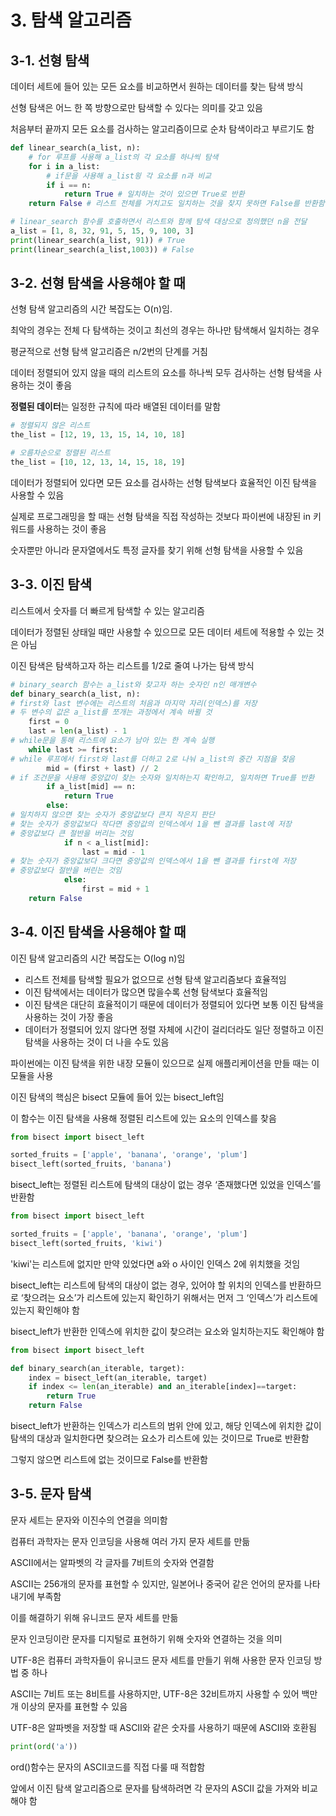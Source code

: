 # 3. 탐색 알고리즘

## 3-1. 선형 탐색

데이터 세트에 들어 있는 모든 요소를 비교하면서 원하는 데이터를 찾는 탐색 방식

선형 탐색은 어느 한 쪽 방향으로만 탐색할 수 있다는 의미를 갖고 있음

처음부터 끝까지 모든 요소를 검사하는 알고리즘이므로 순차 탐색이라고 부르기도 함

```python
def linear_search(a_list, n):
	# for 루프를 사용해 a_list의 각 요소를 하나씩 탐색
	for i in a_list:
		# if문을 사용해 a_list읭 각 요소를 n과 비교
		if i == n:
			return True # 일치하는 것이 있으면 True로 반환
	return False # 리스트 전체를 거치고도 일치하는 것을 찾지 못하면 False를 반환함

# linear_search 함수를 호출하면서 리스트와 함께 탐색 대상으로 정의했던 n을 전달
a_list = [1, 8, 32, 91, 5, 15, 9, 100, 3]
print(linear_search(a_list, 91)) # True
print(linear_search(a_list,1003)) # False
```

## 3-2. 선형 탐색을 사용해야 할 때

선형 탐색 알고리즘의 시간 복잡도는 O(n)임. 

최악의 경우는 전체 다 탐색하는 것이고 최선의 경우는 하나만 탐색해서 일치하는 경우

평균적으로 선형 탐색 알고리즘은 n/2번의 단계를 거침

데이터 정렬되어 있지 않을 때의 리스트의 요소를 하나씩 모두 검사하는 선형 탐색을 사용하는 것이 좋음

**정렬된 데이터**는 일정한 규칙에 따라 배열된 데이터를 말함

```python
# 정렬되지 않은 리스트
the_list = [12, 19, 13, 15, 14, 10, 18]

# 오름차순으로 정렬된 리스트
the_list = [10, 12, 13, 14, 15, 18, 19]
```

데이터가 정렬되어 있다면 모든 요소를 검사하는 선형 탐색보다 효율적인 이진 탐색을 사용할 수 있음

실제로 프로그래밍을 할 때는 선형 탐색을 직접 작성하는 것보다 파이썬에 내장된 in 키워드를 사용하는 것이 좋음

숫자뿐만 아니라 문자열에서도 특정 글자를 찾기 위해 선형 탐색을 사용할 수 있음

## 3-3. 이진 탐색

리스트에서 숫자를 더 빠르게 탐색할 수 있는 알고리즘

데이터가 정렬된 상태일 때만 사용할 수 있으므로 모든 데이터 세트에 적용할 수 있는 것은 아님

이진 탐색은 탐색하고자 하는 리스트를 1/2로 줄여 나가는 탐색 방식 

```python
# binary_search 함수는 a_list와 찾고자 하는 숫자인 n인 매개변수
def binary_search(a_list, n):
# first와 last 변수에는 리스트의 처음과 마지막 자리(인덱스)를 저장
# 두 변수의 값은 a_list를 쪼개는 과정에서 계속 바뀔 것
	first = 0
	last = len(a_list) - 1
# while문을 통해 리스트에 요소가 남아 있는 한 계속 실행
	while last >= first:
# while 루프에서 first와 last를 더하고 2로 나눠 a_list의 중간 지점을 찾음
		mid = (first + last) // 2
# if 조건문을 사용해 중앙값이 찾는 숫자와 일치하는지 확인하고, 일치하면 True를 반환
		if a_list[mid] == n:
			return True
		else:
# 일치하지 않으면 찾는 숫자가 중앙값보다 큰지 작은지 판단
# 찾는 숫자가 중앙값보다 작다면 중앙값의 인덱스에서 1을 뺀 결과를 last에 저장
# 중앙값보다 큰 절반을 버리는 것임
			if n < a_list[mid]:
				last = mid - 1
# 찾는 숫자가 중앙값보다 크다면 중앙값의 인덱스에서 1을 뺀 결과를 first에 저장
# 중앙값보다 절반을 버린는 것임
			else:
				first = mid + 1
	return False
```

## 3-4. 이진 탐색을 사용해야 할 때

이진 탐색 알고리즘의 시간 복잡도는 O(log n)임

- 리스트 전체를 탐색할 필요가 없으므로 선형 탐색 알고리즘보다 효율적임
- 이진 탐색에서는 데이터가 많으면 많을수록 선형 탐색보다 효율적임
- 이진 탐색은 대단히 효율적이기 때문에 데이터가 정렬되어 있다면 보통 이진 탐색을 사용하는 것이 가장 좋음
- 데이터가 정렬되어 있지 않다면 정렬 자체에 시간이 걸리더라도 일단 정렬하고 이진 탐색을 사용하는 것이 더 나을 수도 있음

파이썬에는 이진 탐색을 위한 내장 모듈이 있으므로 실제 애플리케이션을 만들 때는 이 모듈을 사용

이진 탐색의 핵심은 bisect 모듈에 들어 있는 bisect_left임

이 함수는 이진 탐색을 사용해 정렬된 리스트에 있는 요소의 인덱스를 찾음

```python
from bisect import bisect_left

sorted_fruits = ['apple', 'banana', 'orange', 'plum']
bisect_left(sorted_fruits, 'banana')
```

bisect_left는 정렬된 리스트에 탐색의 대상이 없는 경우 ‘존재했다면 있었을 인덱스’를 반환함

```python
from bisect import bisect_left

sorted_fruits = ['apple', 'banana', 'orange', 'plum']
bisect_left(sorted_fruits, 'kiwi')
```

'kiwi'는 리스트에 없지만 만약 있었다면 a와 o 사이인 인덱스 2에 위치했을 것임

bisect_left는 리스트에 탐색의 대상이 없는 경우, 있어야 할 위치의 인덱스를 반환하므로 ‘찾으려는 요소’가 리스트에 있는지 확인하기 위해서는 먼저 그 ‘인덱스’가 리스트에 있는지 확인해야 함

bisect_left가 반환한 인덱스에 위치한 값이 찾으려는 요소와 일치하는지도 확인해야 함

```python
from bisect import bisect_left

def binary_search(an_iterable, target):
	index = bisect_left(an_iterable, target)
	if index <= len(an_iterable) and an_iterable[index]==target:
		return True
	return False
```

bisect_left가 반환하는 인덱스가 리스트의 범위 안에 있고, 해당 인덱스에 위치한 값이 탐색의 대상과 일치한다면 찾으려는 요소가 리스트에 있는 것이므로 True로 반환함

그렇지 않으면 리스트에 없는 것이므로 False를 반환함

## 3-5. 문자 탐색

문자 세트는 문자와 이진수의 연결을 의미함

컴퓨터 과학자는 문자 인코딩을 사용해 여러 가지 문자 세트를 만듦

ASCII에서는 알파벳의 각 글자를 7비트의 숫자와 연결함

ASCII는 256개의 문자를 표현할 수 있지만, 일본어나 중국어 같은 언어의 문자를 나타내기에 부족함

이를 해결하기 위해 유니코드 문자 세트를 만듦

문자 인코딩이란 문자를 디지털로 표현하기 위해 숫자와 연결하는 것을 의미

UTF-8은 컴퓨터 과학자들이 유니코드 문자 세트를 만들기 위해 사용한 문자 인코딩 방법 중 하나

ASCII는 7비트 또는 8비트를 사용하지만, UTF-8은 32비트까지 사용할 수 있어 백만 개 이상의 문자를 표현할 수 있음

UTF-8은 알파벳을 저장할 때 ASCII와 같은 숫자를 사용하기 때문에 ASCII와 호환됨

```python
print(ord('a'))
```

ord()함수는 문자의 ASCII코드를 직접 다룰 때 적합함

앞에서 이진 탐색 알고리즘으로 문자를 탐색하려면 각 문자의 ASCII 값을 가져와 비교해야 함